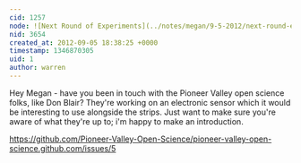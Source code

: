 ```yaml
---
cid: 1257
node: ![Next Round of Experiments](../notes/megan/9-5-2012/next-round-experiments)
nid: 3654
created_at: 2012-09-05 18:38:25 +0000
timestamp: 1346870305
uid: 1
author: warren
---
```


Hey Megan - have you been in touch with the Pioneer Valley open science folks, like Don Blair? They're working on an electronic sensor which it would be interesting to use alongside the strips. Just want to make sure you're aware of what they're up to; i'm happy to make an introduction.

https://github.com/Pioneer-Valley-Open-Science/pioneer-valley-open-science.github.com/issues/5